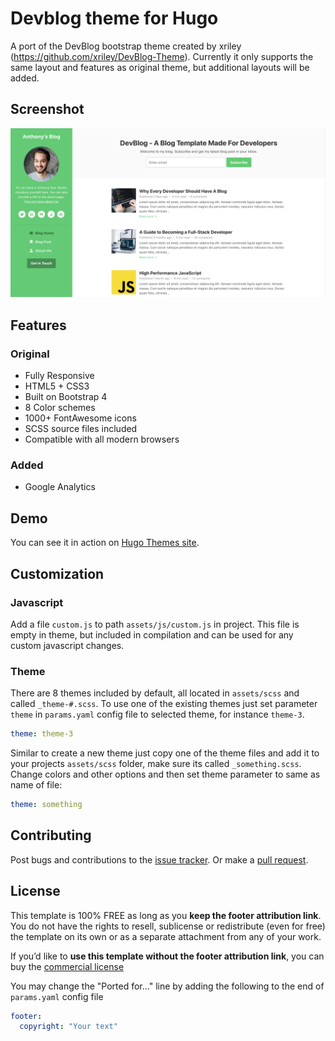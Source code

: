 # Devblog theme for Hugo

A port of the DevBlog bootstrap theme created by xriley (https://github.com/xriley/DevBlog-Theme). Currently it only supports the same layout and features as original theme, but additional layouts will be added.

## Screenshot

![Devblog screenshot](images/demo.png)

## Features

### Original

- Fully Responsive
- HTML5 + CSS3
- Built on Bootstrap 4
- 8 Color schemes
- 1000+ FontAwesome icons
- SCSS source files included
- Compatible with all modern browsers

### Added

- Google Analytics

## Demo

You can see it in action on [Hugo Themes site](http://themes.gohugo.io/theme/hugo-devresume-theme/). 


## Customization

### Javascript

Add a file `custom.js` to path `assets/js/custom.js` in project. This file is empty in theme, but included in compilation and can be used for any custom javascript changes.

### Theme

There are 8 themes included by default, all located in `assets/scss` and called `_theme-#.scss`. To use one of the existing themes just set parameter `theme` in `params.yaml` config file to selected theme, for instance `theme-3`.

```yaml
theme: theme-3
```

Similar to create a new theme just copy one of the theme files and add it to your projects `assets/scss` folder, make sure its called `_something.scss`. Change colors and other options and then set theme parameter to same as name of file:

```yaml
theme: something
```

## Contributing

Post bugs and contributions to the [issue tracker](//github.com/2ttech/hugo-devblog-theme/issues). 
Or make a [pull request](//github.com/2ttech/hugo-devblog-theme/pulls).

## License

This template is 100% FREE as long as you **keep the footer attribution link**. You do not have the rights to resell, sublicense or redistribute (even for free) the template on its own or as a separate attachment from any of your work.

If you’d like to **use this template without the footer attribution link**, you can buy the 
[commercial license](https://themes.3rdwavemedia.com/bootstrap-templates/popular/devblog-free-bootstrap-4-blog-template-for-developers/)

You may change the "Ported for..." line by adding the following to the end of `params.yaml` config file
    
```yaml
footer:
  copyright: "Your text"
```